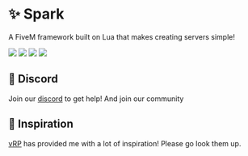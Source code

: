 # ✨ Spark

A FiveM framework built on Lua that makes creating servers simple!

![](https://img.shields.io/github/downloads/frackz/spark/total?logo=github)
![](https://img.shields.io/github/downloads/frackz/spark/latest/total?logo=github)
![](https://img.shields.io/github/contributors/frackz/spark?logo=github)
![](https://img.shields.io/github/v/release/frackz/spark?logo=github) 

## 💬 Discord
Join our [discord](https://discord.gg/Qzbm744N28) to get help! And join our community

## 🧐 Inspiration
[vRP](https://github.com/vRP-framework/vRP) has provided me with a lot of inspiration! Please go look them up.